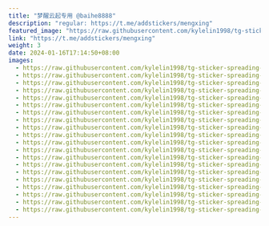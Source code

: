 ```yaml
---
title: "梦醒云起专用 @baihe8888"
description: "regular: https://t.me/addstickers/mengxing"
featured_image: "https://raw.githubusercontent.com/kylelin1998/tg-sticker-spreading-worldwide-images/main/img/0f6b6074-005f-432d-9fd5-f42966da8250.jpg"
link: "https://t.me/addstickers/mengxing"
weight: 3
date: 2024-01-16T17:14:50+08:00
images:
  - https://raw.githubusercontent.com/kylelin1998/tg-sticker-spreading-worldwide-images/main/img/0f6b6074-005f-432d-9fd5-f42966da8250.jpg
  - https://raw.githubusercontent.com/kylelin1998/tg-sticker-spreading-worldwide-images/main/img/f54d9cfa-13e6-4675-86ec-cec4f3f38315.jpg
  - https://raw.githubusercontent.com/kylelin1998/tg-sticker-spreading-worldwide-images/main/img/92edc6ed-5825-4175-b8a5-cf4880edb91a.jpg
  - https://raw.githubusercontent.com/kylelin1998/tg-sticker-spreading-worldwide-images/main/img/a5eb15eb-71ee-4d1f-a748-61e20108457c.jpg
  - https://raw.githubusercontent.com/kylelin1998/tg-sticker-spreading-worldwide-images/main/img/3ab1a5d6-bf2b-4ae9-8ad9-48018979b3d7.jpg
  - https://raw.githubusercontent.com/kylelin1998/tg-sticker-spreading-worldwide-images/main/img/bf23aebc-e802-41d3-a296-4595930af5cc.jpg
  - https://raw.githubusercontent.com/kylelin1998/tg-sticker-spreading-worldwide-images/main/img/8cbc9394-9cb3-4802-8402-dc0e3adff29c.jpg
  - https://raw.githubusercontent.com/kylelin1998/tg-sticker-spreading-worldwide-images/main/img/1b4a7e89-2ac1-46c4-b01f-c371a55a82d0.jpg
  - https://raw.githubusercontent.com/kylelin1998/tg-sticker-spreading-worldwide-images/main/img/99abf1ec-fa97-424b-913d-b9a11c6652c2.jpg
  - https://raw.githubusercontent.com/kylelin1998/tg-sticker-spreading-worldwide-images/main/img/8d73a1a2-4955-40dd-9c11-6bf78f975bd5.jpg
  - https://raw.githubusercontent.com/kylelin1998/tg-sticker-spreading-worldwide-images/main/img/595c1fa9-0fca-4fba-8639-2284af3ad6cd.jpg
  - https://raw.githubusercontent.com/kylelin1998/tg-sticker-spreading-worldwide-images/main/img/3aaa6292-afd1-4a29-92d7-b7962065669d.jpg
  - https://raw.githubusercontent.com/kylelin1998/tg-sticker-spreading-worldwide-images/main/img/f9cba2a4-e405-42c6-98b4-952ab7543861.jpg
  - https://raw.githubusercontent.com/kylelin1998/tg-sticker-spreading-worldwide-images/main/img/2c5e7d7a-8768-411c-9d63-41e3172d474f.jpg
  - https://raw.githubusercontent.com/kylelin1998/tg-sticker-spreading-worldwide-images/main/img/243014f3-f556-4eee-a9a0-cd4cfd39a2c5.jpg
  - https://raw.githubusercontent.com/kylelin1998/tg-sticker-spreading-worldwide-images/main/img/00e6db98-371d-4c6c-8d23-50bb320b7912.jpg
  - https://raw.githubusercontent.com/kylelin1998/tg-sticker-spreading-worldwide-images/main/img/bdc227b3-01a2-4656-9d4d-e9b90916fb22.jpg
  - https://raw.githubusercontent.com/kylelin1998/tg-sticker-spreading-worldwide-images/main/img/6806eee9-5993-4fff-b537-ad87f253cf16.jpg
  - https://raw.githubusercontent.com/kylelin1998/tg-sticker-spreading-worldwide-images/main/img/5d298e90-97f8-41b4-88b0-7a52bee66a55.jpg
  - https://raw.githubusercontent.com/kylelin1998/tg-sticker-spreading-worldwide-images/main/img/305b6387-0cb2-4af5-8995-0091bfbee741.jpg
---
```

